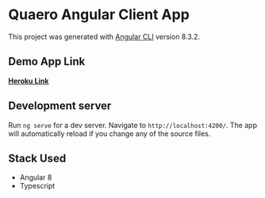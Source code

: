 # Quaero Angular Client App

This project was generated with [Angular CLI](https://github.com/angular/angular-cli) version 8.3.2.

## Demo App Link

[**Heroku Link**](https://quaero-angular-client.herokuapp.com/)

## Development server

Run `ng serve` for a dev server. Navigate to `http://localhost:4200/`. The app will automatically reload if you change any of the source files.

## Stack Used

* Angular 8
* Typescript
